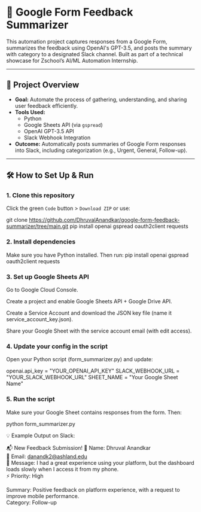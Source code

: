 # 🧠 Google Form Feedback Summarizer

This automation project captures responses from a Google Form, summarizes the feedback using OpenAI's GPT-3.5, and posts the summary with category to a designated Slack channel. Built as part of a technical showcase for Zschool’s AI/ML Automation Internship.

---

## 🚀 Project Overview

- **Goal:** Automate the process of gathering, understanding, and sharing user feedback efficiently.
- **Tools Used:**
  - Python
  - Google Sheets API (via `gspread`)
  - OpenAI GPT-3.5 API
  - Slack Webhook Integration
- **Outcome:** Automatically posts summaries of Google Form responses into Slack, including categorization (e.g., Urgent, General, Follow-up).

---

## 🛠️ How to Set Up & Run

### 1. Clone this repository
Click the green `Code` button > `Download ZIP` or use:

git clone https://github.com/DhruvalAnandkar/google-form-feedback-summarizer/tree/main.git
pip install openai gspread oauth2client requests

### 2. Install dependencies
Make sure you have Python installed. Then run:
pip install openai gspread oauth2client requests

### 3. Set up Google Sheets API
Go to Google Cloud Console.

Create a project and enable Google Sheets API + Google Drive API.

Create a Service Account and download the JSON key file (name it service_account_key.json).

Share your Google Sheet with the service account email (with edit access).

### 4. Update your config in the script
Open your Python script (form_summarizer.py) and update:

openai.api_key = "YOUR_OPENAI_API_KEY"
SLACK_WEBHOOK_URL = "YOUR_SLACK_WEBHOOK_URL"
SHEET_NAME = "Your Google Sheet Name"

### 5. Run the script
Make sure your Google Sheet contains responses from the form. Then:

python form_summarizer.py

💡 Example Output on Slack:

📬 New Feedback Submission!
👤 Name: Dhruval Anandkar  
📧 Email: danandk2@ashland.edu  
📝 Message: I had a great experience using your platform, but the dashboard loads slowly when I access it from my phone.  
⚡ Priority: High

Summary: Positive feedback on platform experience, with a request to improve mobile performance.  
Category: Follow-up
